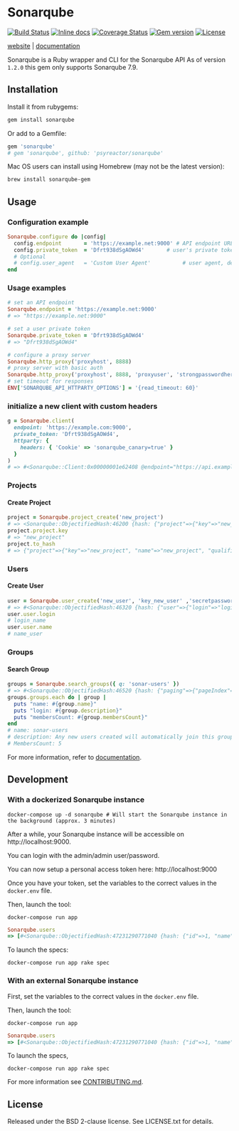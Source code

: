 # Sonarqube

[![Build Status](https://img.shields.io/github/workflow/status/psyreactor/sonarqube/CI/master)](https://github.com/psyreactor/sonarqube/actions?query=workflow%3ARuby)
[![Inline docs](https://inch-ci.org/github/psyreactor/sonarqube.svg)](https://inch-ci.org/github/psyreactor/sonarqube)
[![Coverage Status](https://coveralls.io/repos/github/psyreactor/sonarqube/badge.svg)](https://coveralls.io/github/psyreactor/sonarqube)
[![Gem version](https://img.shields.io/gem/v/sonarqube.svg)](https://rubygems.org/gems/sonarqube)
[![License](https://img.shields.io/badge/license-BSD-red.svg)](https://github.com/psyreactor/sonarqube/blob/master/LICENSE.txt)

[website](https://psyreactor.github.io/sonarqube) |
[documentation](https://www.rubydoc.info/gems/sonarqube/frames)

Sonarqube is a Ruby wrapper and CLI for the Sonarqube API
As of version `1.2.0` this gem only supports Sonarqube 7.9.

## Installation

Install it from rubygems:

```sh
gem install sonarqube
```

Or add to a Gemfile:

```ruby
gem 'sonarqube'
# gem 'sonarqube', github: 'psyreactor/sonarqube'
```

Mac OS users can install using Homebrew (may not be the latest version):

```sh
brew install sonarqube-gem
```

## Usage

### Configuration example

```ruby
Sonarqube.configure do |config|
  config.endpoint       = 'https://example.net:9000' # API endpoint URL, default: ENV['SONARQUBE_API_ENDPOINT']
  config.private_token  = 'Dfrt938dSgAOWd4'       # user's private token, default: ENV['SONARQUBE_API_PRIVATE_TOKEN']
  # Optional
  # config.user_agent   = 'Custom User Agent'          # user agent, default: 'Sonarqube Ruby Gem [version]'
end
```

### Usage examples

```ruby
# set an API endpoint
Sonarqube.endpoint = 'https://example.net:9000'
# => "https://example.net:9000"

# set a user private token
Sonarqube.private_token = 'Dfrt938dSgAOWd4'
# => "Dfrt938dSgAOWd4"

# configure a proxy server
Sonarqube.http_proxy('proxyhost', 8888)
# proxy server with basic auth
Sonarqube.http_proxy('proxyhost', 8888, 'proxyuser', 'strongpasswordhere')
# set timeout for responses
ENV['SONARQUBE_API_HTTPARTY_OPTIONS'] = '{read_timeout: 60}'
```

### initialize a new client with custom headers
```ruby
g = Sonarqube.client(
  endpoint: 'https://example.com:9000',
  private_token: 'Dfrt938dSgAOWd4',
  httparty: {
    headers: { 'Cookie' => 'sonarqube_canary=true' }
  }
)
# => #<Sonarqube::Client:0x00000001e62408 @endpoint="https://api.example.com", @private_token="qEsq1pt6HJPaNciie3MG", @user_agent="Sonarqube Ruby Gem 2.0.0">
```

### Projects

#### Create Project
```ruby
project = Sonarqube.project_create('new_project')
# => <Sonarqube::ObjectifiedHash:46200 {hash: {"project"=>{"key"=>"new_project", "name"=>"new_project", "qualifier"=>"TRK", "visibility"=>"public"}}}
project.project.key
# => "new_project"
project.to_hash
# => {"project"=>{"key"=>"new_project", "name"=>"new_project", "qualifier"=>"TRK", "visibility"=>"public"}}
```

### Users

#### Create User
```ruby
user = Sonarqube.user_create('new_user', 'key_new_user' ,'secretpassword')
# => #<Sonarqube::ObjectifiedHash:46320 {hash: {"user"=>{"login"=>"login_name", "name"=>"name_user", "scmAccounts"=>[], "active"=>true, "local"=>true}}}
user.user.login
# login_name
user.user.name
# name_user
```


### Groups

#### Search Group
```ruby
groups = Sonarqube.search_groups({ q: 'sonar-users' })
# => #<Sonarqube::ObjectifiedHash:46520 {hash: {"paging"=>{"pageIndex"=>1, "pageSize"=>100, "total"=>1}, "groups"=>[{"uuid"=>"AXOt93S3gMZPhbn-E_O7", "name"=>"sonar-users", "description"=>"Any new users created will automatically join this group", "membersCount"=>5, "default"=>true}]}}
groups.groups.each do | group |
  puts "name: #{group.name}"
  puts "login: #{group.description}"
  puts "membersCount: #{group.membersCount}"
end
# name: sonar-users
# description: Any new users created will automatically join this group
# MembersCount: 5
```

For more information, refer to [documentation](https://www.rubydoc.info/gems/sonarqube/frames).

## Development

### With a dockerized Sonarqube instance

```shell
docker-compose up -d sonarqube # Will start the Sonarqube instance in the background (approx. 3 minutes)
```

After a while, your Sonarqube instance will be accessible on http://localhost:9000.

You can login with the admin/admin user/password.

You can now setup a personal access token here: http://localhost:9000

Once you have your token, set the variables to the correct values in the `docker.env` file.

Then, launch the tool:

```shell
docker-compose run app
```

```ruby
Sonarqube.users
=> [#<Sonarqube::ObjectifiedHash:47231290771040 {hash: {"id"=>1, "name"=>"Administrator", "username"=>"root", ...]
```

To launch the specs:

```shell
docker-compose run app rake spec
```


### With an external Sonarqube instance

First, set the variables to the correct values in the `docker.env` file.

Then, launch the tool:

```shell
docker-compose run app
```

```ruby
Sonarqube.users
=> [#<Sonarqube::ObjectifiedHash:47231290771040 {hash: {"id"=>1, "name"=>"Administrator", "username"=>"root", ...]
```

To launch the specs,

```shell
docker-compose run app rake spec
```

For more information see [CONTRIBUTING.md](https://github.com/psyreactor/sonarqube/blob/master/CONTRIBUTING.md).

## License

Released under the BSD 2-clause license. See LICENSE.txt for details.
